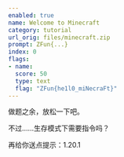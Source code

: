 ```yaml
---
enabled: true
name: Welcome to Minecraft
category: tutorial
url_orig: files/minecraft.zip
prompt: ZFun{...}
index: 0
flags:
- name: 
  score: 50
  type: text
  flag: "ZFun{he1l0_miNecraFt}"
---
```


做题之余，放松一下吧。

不过……生存模式下需要指令吗？

再给你送点提示：1.20.1
